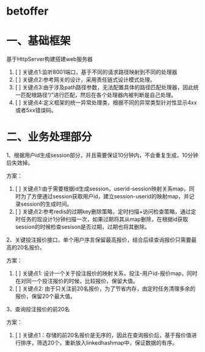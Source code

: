 # betoffer


# 一、基础框架

基于HttpServer构建搭建web服务器
1. [ ] 关键点1:监听8001端口，基于不同的请求路径映射到不同的处理器
2. [ ] 关键点2:参考网关的设计，采用责任链式设计模式处理。
3. [ ] 关键点3:由于涉及path路径参数，无法配置具体的路径匹配处理器，因此统一匹配根路径“/”进行匹配，然后在各个处理器内被判断是自己处理。
4. [ ] 关键点4:定义框架的统一异常处理类，根据不同的异常类型针对性显示4xx或者5xx错误码。


# 二、业务处理部分

1、根据用户id生成session部分，并且需要保证10分钟内，不会重复生成，10分钟后失效掉。

方案：
1. [ ] 关键点1:由于需要根据id生成session，userid-session映射关系map，同时为了方便通过session获取用户id，建立session-userid的映射map，并记录session的生成时间。
2. [ ] 关键点2:参考redis的过期key删除策略，定时扫描+访问检查策略，通过定时任务的现设计1分钟扫描一次，如果过期将其从map删除，在根据id获取session的时候检查sesison是否过期，过期也将其删除。


2、关键投注报价接口，单个用户序言保留最高报价，结合后续查询报价只需要最高的20名报价。

方案：
1. [ ] 关键点1: 设计一个关于投注报价的映射关系，投注-用户id-报价map，同时在对同一个投注报价的时候，比较报价，保留大值。
2. [ ] 关键点2: 由于只关注前20名报价，为了节省内存，由定时任务清理多余的报价，保留20个最大值。

3、查询投注报价的前20名

方案：
1. [ ] 关键点1：存储的前20名报价是无序的，因此在查询报价后，基于报价值进行排序，筛选20个，重新放入linkedhashmap中，保证数据的有序。
